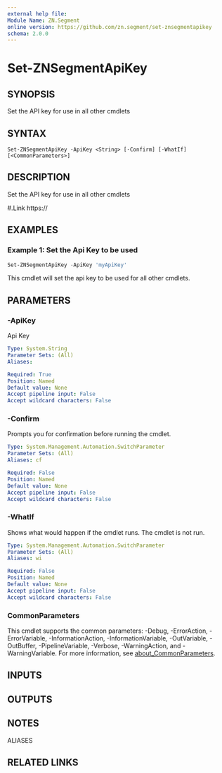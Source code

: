 ```yaml
---
external help file:
Module Name: ZN.Segment
online version: https://github.com/zn.segment/set-znsegmentapikey
schema: 2.0.0
---
```


# Set-ZNSegmentApiKey

## SYNOPSIS
Set the API key for use in all other cmdlets

## SYNTAX

```
Set-ZNSegmentApiKey -ApiKey <String> [-Confirm] [-WhatIf] [<CommonParameters>]
```

## DESCRIPTION
Set the API key for use in all other cmdlets

#.Link
https://

## EXAMPLES

### Example 1: Set the Api Key to be used
```powershell
Set-ZNSegmentApiKey -ApiKey 'myApiKey'
```

This cmdlet will set the api key to be used for all other cmdlets.

## PARAMETERS

### -ApiKey
Api Key

```yaml
Type: System.String
Parameter Sets: (All)
Aliases:

Required: True
Position: Named
Default value: None
Accept pipeline input: False
Accept wildcard characters: False
```

### -Confirm
Prompts you for confirmation before running the cmdlet.

```yaml
Type: System.Management.Automation.SwitchParameter
Parameter Sets: (All)
Aliases: cf

Required: False
Position: Named
Default value: None
Accept pipeline input: False
Accept wildcard characters: False
```

### -WhatIf
Shows what would happen if the cmdlet runs.
The cmdlet is not run.

```yaml
Type: System.Management.Automation.SwitchParameter
Parameter Sets: (All)
Aliases: wi

Required: False
Position: Named
Default value: None
Accept pipeline input: False
Accept wildcard characters: False
```

### CommonParameters
This cmdlet supports the common parameters: -Debug, -ErrorAction, -ErrorVariable, -InformationAction, -InformationVariable, -OutVariable, -OutBuffer, -PipelineVariable, -Verbose, -WarningAction, and -WarningVariable. For more information, see [about_CommonParameters](http://go.microsoft.com/fwlink/?LinkID=113216).

## INPUTS

## OUTPUTS

## NOTES

ALIASES

## RELATED LINKS

